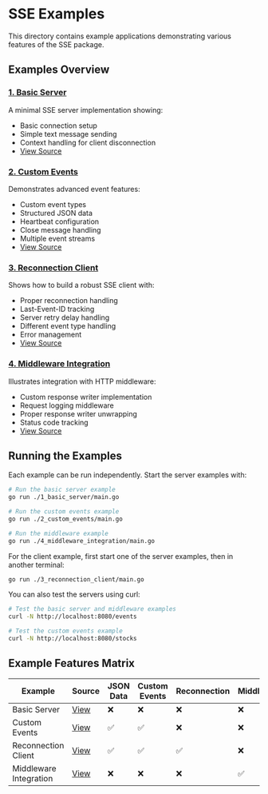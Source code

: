 # SSE Examples

This directory contains example applications demonstrating various features of the SSE package.

## Examples Overview

### [1. Basic Server](1_basic_server/main.go)
A minimal SSE server implementation showing:
- Basic connection setup
- Simple text message sending
- Context handling for client disconnection
- [View Source](1_basic_server/main.go)

### [2. Custom Events](2_custom_events/main.go)
Demonstrates advanced event features:
- Custom event types
- Structured JSON data
- Heartbeat configuration
- Close message handling
- Multiple event streams
- [View Source](2_custom_events/main.go)

### [3. Reconnection Client](3_reconnection_client/main.go)
Shows how to build a robust SSE client with:
- Proper reconnection handling
- Last-Event-ID tracking
- Server retry delay handling
- Different event type handling
- Error management
- [View Source](3_reconnection_client/main.go)

### [4. Middleware Integration](4_middleware_integration/main.go)
Illustrates integration with HTTP middleware:
- Custom response writer implementation
- Request logging middleware
- Proper response writer unwrapping
- Status code tracking
- [View Source](4_middleware_integration/main.go)

## Running the Examples

Each example can be run independently. Start the server examples with:

```bash
# Run the basic server example
go run ./1_basic_server/main.go

# Run the custom events example
go run ./2_custom_events/main.go

# Run the middleware example
go run ./4_middleware_integration/main.go
```

For the client example, first start one of the server examples, then in another terminal:

```bash
go run ./3_reconnection_client/main.go
```

You can also test the servers using curl:

```bash
# Test the basic server and middleware examples
curl -N http://localhost:8080/events

# Test the custom events example
curl -N http://localhost:8080/stocks
```

## Example Features Matrix

| Example | Source | JSON Data | Custom Events | Reconnection | Middleware | Heartbeat |
|---------|--------|-----------|---------------|--------------|------------|-----------|
| Basic Server | [View](1_basic_server/main.go) | ❌ | ❌ | ❌ | ❌ | ❌ |
| Custom Events | [View](2_custom_events/main.go) | ✅ | ✅ | ❌ | ❌ | ✅ |
| Reconnection Client | [View](3_reconnection_client/main.go) | ✅ | ✅ | ✅ | ❌ | ❌ |
| Middleware Integration | [View](4_middleware_integration/main.go) | ❌ | ❌ | ❌ | ✅ | ❌ | 